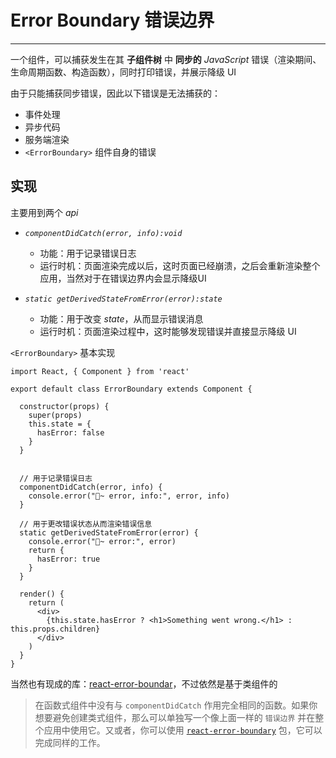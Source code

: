 # Error Boundary 错误边界

---

一个组件，可以捕获发生在其 **子组件树** 中 **同步的** *JavaScript* 错误（渲染期间、生命周期函数、构造函数），同时打印错误，并展示降级 UI

由于只能捕获同步错误，因此以下错误是无法捕获的：

- 事件处理
- 异步代码
- 服务端渲染
- `<ErrorBoundary>` 组件自身的错误



## 实现

主要用到两个 *api*

- *`componentDidCatch(error, info):void`* 
  - 功能：用于记录错误日志
  - 运行时机：页面渲染完成以后，这时页面已经崩溃，之后会重新渲染整个应用，当然对于在错误边界内会显示降级UI

- *`static getDerivedStateFromError(error):state `*
  - 功能：用于改变 *state*，从而显示错误消息
  - 运行时机：页面渲染过程中，这时能够发现错误并直接显示降级 UI



`<ErrorBoundary>` 基本实现

```react
import React, { Component } from 'react'

export default class ErrorBoundary extends Component {

  constructor(props) {
    super(props)
    this.state = {
      hasError: false
    }
  }


  // 用于记录错误日志
  componentDidCatch(error, info) {
    console.error("🚀~ error, info:", error, info)
  }

  // 用于更改错误状态从而渲染错误信息
  static getDerivedStateFromError(error) {
    console.error("🚀~ error:", error)
    return {
      hasError: true
    }
  }

  render() {
    return (
      <div>
        {this.state.hasError ? <h1>Something went wrong.</h1> : this.props.children}
      </div>
    )
  }
}

```



当然也有现成的库：[react-error-boundar](https://www.npmjs.com/package/react-error-boundary)，不过依然是基于类组件的

> 在函数式组件中没有与 `componentDidCatch` 作用完全相同的函数。如果你想要避免创建类式组件，那么可以单独写一个像上面一样的 `错误边界` 并在整个应用中使用它。又或者，你可以使用 [`react-error-boundary`](https://github.com/bvaughn/react-error-boundary) 包，它可以完成同样的工作。

